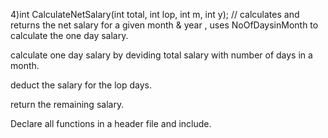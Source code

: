 4)int  CalculateNetSalary(int  total, int  lop, int  m, int  y); // calculates and returns the net salary for a given month & year  , uses  NoOfDaysinMonth to calculate the one day salary.

calculate one day salary by deviding total salary with number of days in a month.

deduct the salary for the lop days.

return the remaining salary.

 

Declare all functions in a header file and include.
